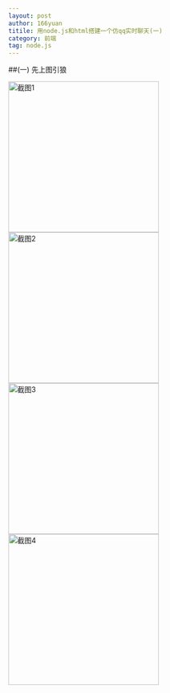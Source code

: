 ```yaml
---
layout: post
author: 166yuan
titile: 用node.js和html搭建一个仿qq实时聊天(一)
category: 前端
tag: node.js 
---
```

##(一)
先上图引狼

<img style="width:300px;height:auto" src="http://7xinz6.com1.z0.glb.clouddn.com/pic1.png" alt="截图1">
<img style="width:300px;height:auto" src="http://7xinz6.com1.z0.glb.clouddn.com/pic2.png" alt="截图2">
<img style="width:300px;height:auto" src="http://7xinz6.com1.z0.glb.clouddn.com/pic3.png" alt="截图3">
<img style="width:300px;height:auto" src="http://7xinz6.com1.z0.glb.clouddn.com/pic4.png" alt="截图4">
